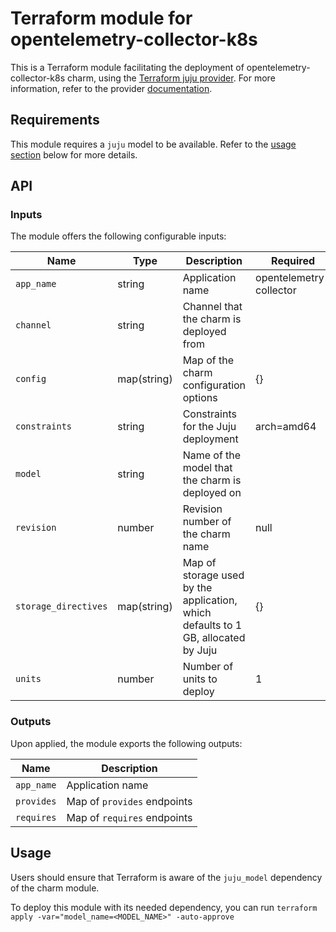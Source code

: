 # Terraform module for opentelemetry-collector-k8s


This is a Terraform module facilitating the deployment of opentelemetry-collector-k8s charm, using the [Terraform juju provider](https://github.com/juju/terraform-provider-juju/). For more information, refer to the provider [documentation](https://registry.terraform.io/providers/juju/juju/latest/docs).


## Requirements
This module requires a `juju` model to be available. Refer to the [usage section](#usage) below for more details.

## API

### Inputs
The module offers the following configurable inputs:

| Name | Type | Description | Required |
| - | - | - | - |
| `app_name`| string | Application name | opentelemetry-collector |
| `channel`| string | Channel that the charm is deployed from |  |
| `config`| map(string) | Map of the charm configuration options | {} |
| `constraints`| string | Constraints for the Juju deployment| arch=amd64 |
| `model`| string | Name of the model that the charm is deployed on |  |
| `revision`| number | Revision number of the charm name | null |
| `storage_directives`| map(string) | Map of storage used by the application, which defaults to 1 GB, allocated by Juju | {} |
| `units`| number | Number of units to deploy | 1 |

### Outputs
Upon applied, the module exports the following outputs:

| Name | Description |
| - | - |
| `app_name`|  Application name |
| `provides`|  Map of `provides` endpoints |
| `requires`|  Map of `requires` endpoints |

## Usage

Users should ensure that Terraform is aware of the `juju_model` dependency of the charm module.

To deploy this module with its needed dependency, you can run `terraform apply -var="model_name=<MODEL_NAME>" -auto-approve`
